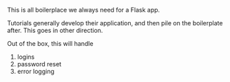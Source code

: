 
This is all boilerplace we always need for a Flask app.

Tutorials generally develop their application, and then
pile on the boilerplate after.  This goes in other
direction.

Out of the box, this will handle 

1. logins
2. password reset
3. error logging
